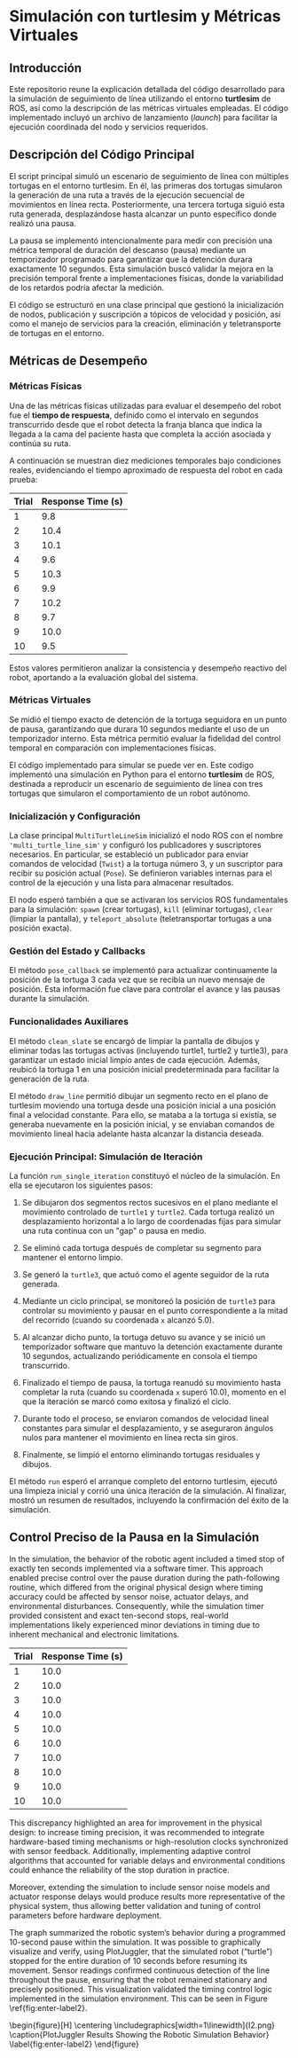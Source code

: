 # Simulación con turtlesim y Métricas Virtuales 

## Introducción

Este repositorio reune la explicación detallada del código desarrollado para la simulación de seguimiento de línea utilizando el entorno **turtlesim** de ROS, así como la descripción de las métricas virtuales empleadas. El código implementado incluyó un archivo de lanzamiento (*launch*) para facilitar la ejecución coordinada del nodo y servicios requeridos.

## Descripción del Código Principal

El script principal simuló un escenario de seguimiento de línea con múltiples tortugas en el entorno turtlesim. En él, las primeras dos tortugas simularon la generación de una ruta a través de la ejecución secuencial de movimientos en línea recta. Posteriormente, una tercera tortuga siguió esta ruta generada, desplazándose hasta alcanzar un punto específico donde realizó una pausa.

La pausa se implementó intencionalmente para medir con precisión una métrica temporal de duración del descanso (pausa) mediante un temporizador programado para garantizar que la detención durara exactamente 10 segundos. Esta simulación buscó validar la mejora en la precisión temporal frente a implementaciones físicas, donde la variabilidad de los retardos podría afectar la medición.

El código se estructuró en una clase principal que gestionó la inicialización de nodos, publicación y suscripción a tópicos de velocidad y posición, así como el manejo de servicios para la creación, eliminación y teletransporte de tortugas en el entorno. 

## Métricas de Desempeño

### Métricas Físicas

Una de las métricas físicas utilizadas para evaluar el desempeño del robot fue el **tiempo de respuesta**, definido como el intervalo en segundos transcurrido desde que el robot detecta la franja blanca que indica la llegada a la cama del paciente hasta que completa la acción asociada y continúa su ruta.

A continuación se muestran diez mediciones temporales bajo condiciones reales, evidenciando el tiempo aproximado de respuesta del robot en cada prueba:

| Trial | Response Time (s) |
|-------|-------------------|
| 1     | 9.8               |
| 2     | 10.4              |
| 3     | 10.1              |
| 4     | 9.6               |
| 5     | 10.3              |
| 6     | 9.9               |
| 7     | 10.2              |
| 8     | 9.7               |
| 9     | 10.0              |
| 10    | 9.5               |


Estos valores permitieron analizar la consistencia y desempeño reactivo del robot, aportando a la evaluación global del sistema.

### Métricas Virtuales

Se midió el tiempo exacto de detención de la tortuga seguidora en un punto de pausa, garantizando que durara 10 segundos mediante el uso de un temporizador interno. Esta métrica permitió evaluar la fidelidad del control temporal en comparación con implementaciones físicas.

El código implementado para simular se puede ver en. Este codigo implementó una simulación en Python para el entorno **turtlesim** de ROS, destinada a reproducir un escenario de seguimiento de línea con tres tortugas que simularon el comportamiento de un robot autónomo.

### Inicialización y Configuración

La clase principal `MultiTurtleLineSim` inicializó el nodo ROS con el nombre `'multi_turtle_line_sim'` y configuró los publicadores y suscriptores necesarios. En particular, se estableció un publicador para enviar comandos de velocidad (`Twist`) a la tortuga número 3, y un suscriptor para recibir su posición actual (`Pose`). Se definieron variables internas para el control de la ejecución y una lista para almacenar resultados.

El nodo esperó también a que se activaran los servicios ROS fundamentales para la simulación: `spawn` (crear tortugas), `kill` (eliminar tortugas), `clear` (limpiar la pantalla), y `teleport_absolute` (teletransportar tortugas a una posición exacta).

### Gestión del Estado y Callbacks

El método `pose_callback` se implementó para actualizar continuamente la posición de la tortuga 3 cada vez que se recibía un nuevo mensaje de posición. Esta información fue clave para controlar el avance y las pausas durante la simulación.

### Funcionalidades Auxiliares

El método `clean_slate` se encargó de limpiar la pantalla de dibujos y eliminar todas las tortugas activas (incluyendo turtle1, turtle2 y turtle3), para garantizar un estado inicial limpio antes de cada ejecución. Además, reubicó la tortuga 1 en una posición inicial predeterminada para facilitar la generación de la ruta.

El método `draw_line` permitió dibujar un segmento recto en el plano de turtlesim moviendo una tortuga desde una posición inicial a una posición final a velocidad constante. Para ello, se mataba a la tortuga si existía, se generaba nuevamente en la posición inicial, y se enviaban comandos de movimiento lineal hacia adelante hasta alcanzar la distancia deseada.

### Ejecución Principal: Simulación de Iteración

La función `run_single_iteration` constituyó el núcleo de la simulación. En ella se ejecutaron los siguientes pasos:

1. Se dibujaron dos segmentos rectos sucesivos en el plano mediante el movimiento controlado de `turtle1` y `turtle2`. Cada tortuga realizó un desplazamiento horizontal a lo largo de coordenadas fijas para simular una ruta continua con un "gap" o pausa en medio.

2. Se eliminó cada tortuga después de completar su segmento para mantener el entorno limpio.

3. Se generó la `turtle3`, que actuó como el agente seguidor de la ruta generada.

4. Mediante un ciclo principal, se monitoreó la posición de `turtle3` para controlar su movimiento y pausar en el punto correspondiente a la mitad del recorrido (cuando su coordenada `x` alcanzó 5.0).

5. Al alcanzar dicho punto, la tortuga detuvo su avance y se inició un temporizador software que mantuvo la detención exactamente durante 10 segundos, actualizando periódicamente en consola el tiempo transcurrido.

6. Finalizado el tiempo de pausa, la tortuga reanudó su movimiento hasta completar la ruta (cuando su coordenada `x` superó 10.0), momento en el que la iteración se marcó como exitosa y finalizó el ciclo.

7. Durante todo el proceso, se enviaron comandos de velocidad lineal constantes para simular el desplazamiento, y se aseguraron ángulos nulos para mantener el movimiento en línea recta sin giros.

8. Finalmente, se limpió el entorno eliminando tortugas residuales y dibujos.

El método `run` esperó el arranque completo del entorno turtlesim, ejecutó una limpieza inicial y corrió una única iteración de la simulación. Al finalizar, mostró un resumen de resultados, incluyendo la confirmación del éxito de la simulación.

## Control Preciso de la Pausa en la Simulación

In the simulation, the behavior of the robotic agent included a timed stop of exactly ten seconds implemented via a software timer. This approach enabled precise control over the pause duration during the path-following routine, which differed from the original physical design where timing accuracy could be affected by sensor noise, actuator delays, and environmental disturbances. Consequently, while the simulation timer provided consistent and exact ten-second stops, real-world implementations likely experienced minor deviations in timing due to inherent mechanical and electronic limitations.

| Trial | Response Time (s) |
|-------|-------------------|
| 1     | 10.0              |
| 2     | 10.0              |
| 3     | 10.0              |
| 4     | 10.0              |
| 5     | 10.0              |
| 6     | 10.0              |
| 7     | 10.0              |
| 8     | 10.0              |
| 9     | 10.0              |
| 10    | 10.0              |


This discrepancy highlighted an area for improvement in the physical design: to increase timing precision, it was recommended to integrate hardware-based timing mechanisms or high-resolution clocks synchronized with sensor feedback. Additionally, implementing adaptive control algorithms that accounted for variable delays and environmental conditions could enhance the reliability of the stop duration in practice.

Moreover, extending the simulation to include sensor noise models and actuator response delays would produce results more representative of the physical system, thus allowing better validation and tuning of control parameters before hardware deployment.

The graph summarized the robotic system’s behavior during a programmed 10-second pause within the simulation. It was possible to graphically visualize and verify, using PlotJuggler, that the simulated robot (“turtle”) stopped for the entire duration of 10 seconds before resuming its movement. Sensor readings confirmed continuous detection of the line throughout the pause, ensuring that the robot remained stationary and precisely positioned. This visualization validated the timing control logic implemented in the simulation environment. This can be seen in Figure \ref{fig:enter-label2}.

\begin{figure}[H]
    \centering
    \includegraphics[width=1\linewidth]{I2.png}
    \caption{PlotJuggler Results Showing the Robotic Simulation Behavior}
    \label{fig:enter-label2}
\end{figure}














